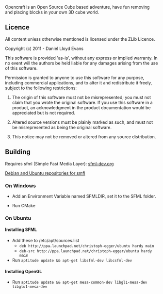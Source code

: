 Opencraft is an Open Source Cube based adventure, have fun removing and placing blocks in your own 3D cube world.

Licence
-------

All content unless otherwise mentioned is licensed under the ZLib Licence.

Copyright (c) 2011 - Daniel Lloyd Evans

This software is provided 'as-is', without any express or implied
warranty. In no event will the authors be held liable for any damages
arising from the use of this software.

Permission is granted to anyone to use this software for any purpose,
including commercial applications, and to alter it and redistribute it
freely, subject to the following restrictions:

   1. The origin of this software must not be misrepresented; you must not
   claim that you wrote the original software. If you use this software
   in a product, an acknowledgment in the product documentation would be
   appreciated but is not required.

   2. Altered source versions must be plainly marked as such, and must not be
   misrepresented as being the original software.

   3. This notice may not be removed or altered from any source
   distribution.

Building
--------

Requires sfml (Simple Fast Media Layer): [sfml-dev.org](http://www.sfml-dev.org/)

[Debian and Ubuntu repositories for smfl](http://www.sfml-dev.org/wiki/en/tutorials/getdebpackage)

### On Windows

+ Add an Environment Variable named SFMLDIR, set it to the SFML folder.

+ Run CMake

### On Ubuntu

#### Installing SFML

+ Add these to /etc/apt/sources.list
  - `deb http://ppa.launchpad.net/christoph-egger/ubuntu hardy main`
  - `deb-src http://ppa.launchpad.net/christoph-egger/ubuntu hardy main`
+ Run `aptitude update && apt-get libsfml-dev libcsfml-dev`

#### Installing OpenGL

+ Run `aptitude update && apt-get mesa-common-dev libgl1-mesa-dev libglu1-mesa-dev`
